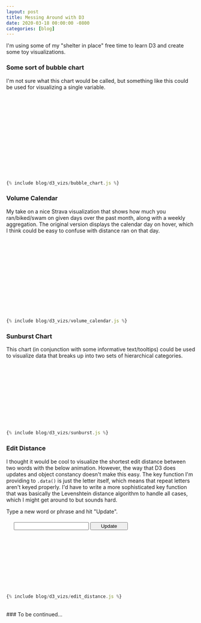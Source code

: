 ```yaml
---
layout: post
title: Messing Around with D3
date: 2020-03-18 00:00:00 -0800
categories: [blog]
---
```


I'm using some of my "shelter in place" free time to learn D3 and create some toy visualizations.

<!--excerpt-->

<script src="https://d3js.org/d3.v5.min.js"></script>
<script src="//d3js.org/d3-scale-chromatic.v0.3.min.js"></script>

<script>
let colors = ["#3182bd", "#6baed6", "#9ecae1", "#c6dbef", "#e6550d", "#fd8d3c", "#fdae6b", "#fdd0a2", "#31a354", "#74c476", "#a1d99b", "#c7e9c0", "#756bb1", "#9e9ac8", "#bcbddc", "#dadaeb", "#636363", "#969696", "#bdbdbd", "#d9d9d9"];
let arr_sum = (arr) => arr.reduce((a,b) => a + b, 0);
</script>

<style>
/* scrollable code */
pre {
  max-height: 75vh;
}
</style>

### Some sort of bubble chart

I'm not sure what this chart would be called, but something like this could be used for visualizing a single variable.

<div id="bubble-chart" style="display:flex; justify-content:center; margin:20px;">
  <svg width="200" height="200"></svg>
</div>

<script>
// extra curly braces for scoping variables
{ {% include blog/d3_vizs/bubble_chart.js %} }
</script>

```js
{% include blog/d3_vizs/bubble_chart.js %}
```

### Volume Calendar

My take on a nice Strava visualization that shows how much you ran/biked/swam on given days over the past month, along with a weekly aggregation.
The original version displays the calendar day on hover, which I think could be easy to confuse with distance ran on that day.

<div id="volume-calendar" style="display:flex; justify-content:center; margin:20px;">
  <svg width="500" height="200"></svg>
</div>

<script>
{ {% include blog/d3_vizs/volume_calendar.js %} }
</script>

```js
{% include blog/d3_vizs/volume_calendar.js %}
```

### Sunburst Chart

This chart (in conjunction with some informative text/tooltips) could be used to visualize data that breaks up into two sets of hierarchical categories.

<div id="sunburst-chart" style="display:flex; justify-content:center; margin:20px;">
  <svg></svg>
</div>

<script>
{ {% include blog/d3_vizs/sunburst.js %} }
</script>

```js
{% include blog/d3_vizs/sunburst.js %}
```

### Edit Distance

I thought it would be cool to visualize the shortest edit distance between two words with the below animation.
However, the way that D3 does updates and object constancy doesn't make this easy. The key function I'm
providing to <code>.data()</code> is just the letter itself, which means that repeat letters
aren't keyed properly. I'd have to write a more sophisticated key function that was basically the Levenshtein
distance algorithm to handle all cases, which I might get around to but sounds hard.

Type a new word or phrase and hit "Update".

<div id="edit-distance" style="display:flex; flex-direction:column; justify-content:center; margin:20px;">
  <div>
    <input id="text-update-input" style="width:200px;"/>
    <button id="text-update-submit" style="width:100px;">Update</button>
  </div>
  <svg></svg>
</div>

<script>
{ {% include blog/d3_vizs/edit_distance.js %} }
</script>

```js
{% include blog/d3_vizs/edit_distance.js %}
```

<br>
### To be continued...
